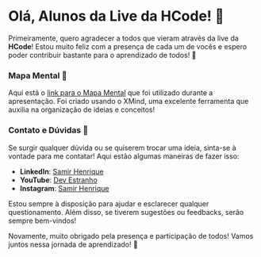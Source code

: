 # Olá, Alunos da Live da HCode! 👋

Primeiramente, quero agradecer a todos que vieram através da live da **HCode**! Estou muito feliz com a presença de cada um de vocês e espero poder contribuir bastante para o aprendizado de todos! 🚀

### Mapa Mental 🧠

Aqui está o [link para o Mapa Mental](https://xmind.app/) que foi utilizado durante a apresentação. Foi criado usando o XMind, uma excelente ferramenta que auxilia na organização de ideias e conceitos!

### Contato e Dúvidas 💬

Se surgir qualquer dúvida ou se quiserem trocar uma ideia, sinta-se à vontade para me contatar! Aqui estão algumas maneiras de fazer isso:

- **LinkedIn**: [Samir Henrique](https://www.linkedin.com/in/samihenrique/)
- **YouTube**: [Dev Estranho](https://www.youtube.com/@devestranho)
- **Instagram**: [Samir Henrique](https://www.instagram.com/samihenrique/)

Estou sempre à disposição para ajudar e esclarecer qualquer questionamento. Além disso, se tiverem sugestões ou feedbacks, serão sempre bem-vindos!

Novamente, muito obrigado pela presença e participação de todos! Vamos juntos nessa jornada de aprendizado! 🌟
